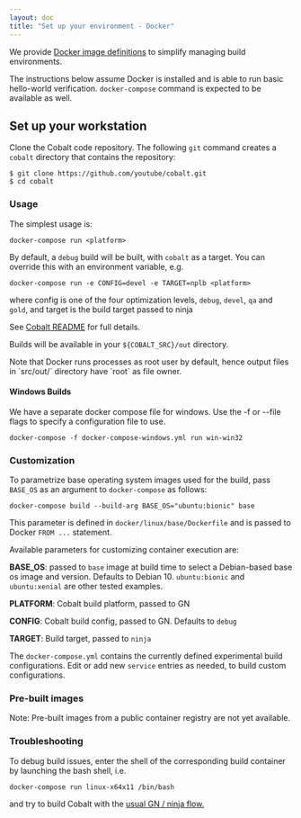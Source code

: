 ```yaml
---
layout: doc
title: "Set up your environment - Docker"
---
```


We provide <a
href="https://github.com/youtube/cobalt/tree/main/docker/linux/">Docker image definitions</a> to simplify managing build environments.

The instructions below assume Docker is installed and is able to run basic
hello-world verification. `docker-compose` command is expected to be available as well.

## Set up your workstation

Clone the Cobalt code repository. The following `git` command creates a
`cobalt` directory that contains the repository:

```
$ git clone https://github.com/youtube/cobalt.git
$ cd cobalt
```

### Usage

The simplest usage is:

```
docker-compose run <platform>
```

By default, a `debug` build will be built, with `cobalt` as a target.
You can override this with an environment variable, e.g.

```
docker-compose run -e CONFIG=devel -e TARGET=nplb <platform>
```

where config is one of the four optimization levels, `debug`, `devel`,
`qa` and `gold`, and target is the build target passed to ninja

See <a
href="https://github.com/youtube/cobalt#building-and-running-the-code">Cobalt README</a> for full details.

Builds will be available in your `${COBALT_SRC}/out` directory.

<aside class="note">
Note that Docker runs processes as root user by default, hence
output files in `src/out/<platform>` directory have `root` as file owner.
</aside>

#### Windows Builds

We have a separate docker compose file for windows. Use the -f or --file flags
to specify a configuration file to use.

```
docker-compose -f docker-compose-windows.yml run win-win32
```

### Customization

To parametrize base operating system images used for the build, pass
`BASE_OS` as an argument to `docker-compose` as follows:

```
docker-compose build --build-arg BASE_OS="ubuntu:bionic" base
```

This parameter is defined in `docker/linux/base/Dockerfile` and is passed
to Docker `FROM ...` statement.

Available parameters for customizing container execution are:

**BASE_OS**: passed to `base` image at build time to select a Debian-based
   base os image and version. Defaults to Debian 10. `ubuntu:bionic` and
   `ubuntu:xenial` are other tested examples.

**PLATFORM**: Cobalt build platform, passed to GN

**CONFIG**: Cobalt build config, passed to GN. Defaults to `debug`

**TARGET**: Build target, passed to `ninja`

The `docker-compose.yml` contains the currently defined experimental build
configurations. Edit or add new `service` entries as needed, to build custom
configurations.


### Pre-built images

Note: Pre-built images from a public container registry are not yet available.

### Troubleshooting

To debug build issues, enter the shell of the corresponding build container
by launching the bash shell, i.e.

```
docker-compose run linux-x64x11 /bin/bash
```

and try to build Cobalt with the <a
href="https://github.com/youtube/cobalt#building-and-running-the-code">usual GN / ninja flow.</a>
